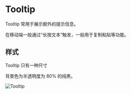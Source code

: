 # Tooltip

Tooltip 常用于展示额外的提示信息。

在移动端一般通过“长按文本”触发，一般用于复制粘贴等功能。

## 样式

<div class="imgblock">
  <div class="sm">
    <p>Tooltip 只有一种尺寸</p>
    <p>背景色为半透明度为 80% 的纯黑。</p>
  </div>
  <div class="sm">
    <img class="img" src="https://ws1.sinaimg.cn/large/006oPFLAly1frz04i4vynj30k006m0st.jpg" alt="Tooltip"/>
  </div>
</div>